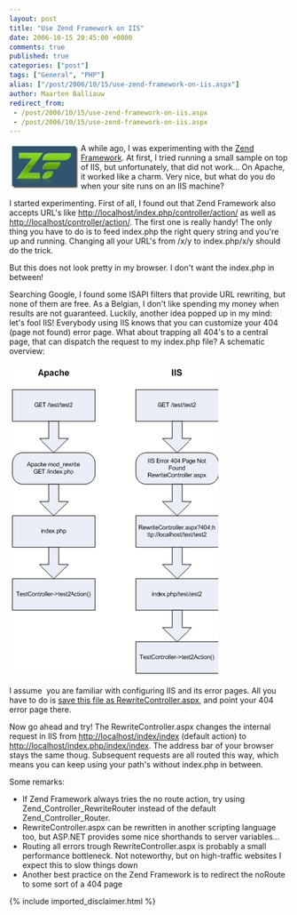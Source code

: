 ```yaml
---
layout: post
title: "Use Zend Framework on IIS"
date: 2006-10-15 20:45:00 +0000
comments: true
published: true
categories: ["post"]
tags: ["General", "PHP"]
alias: ["/post/2006/10/15/use-zend-framework-on-iis.aspx"]
author: Maarten Balliauw
redirect_from:
 - /post/2006/10/15/use-zend-framework-on-iis.aspx
 - /post/2006/10/15/use-zend-framework-on-iis.aspx
---
```

<p><a href="/images/WindowsLiveWriter/UseZendFrameworkonIIS_94C6/zend_fw.jpg" mce_href="/images/WindowsLiveWriter/UseZendFrameworkonIIS_94C6/zend_fw.jpg" atomicselection="true"><img src="/images/WindowsLiveWriter/UseZendFrameworkonIIS_94C6/zend_fw_thumb.jpg" style="border: 0px none ; margin: 5px;" mce_src="/images/WindowsLiveWriter/UseZendFrameworkonIIS_94C6/zend_fw_thumb.jpg" align="left" border="0" height="76" width="119"></a> A while ago, I was experimenting with the <a href="http://framework.zend.com" mce_href="http://framework.zend.com">Zend Framework</a>. At first, I tried running a small sample on top of IIS, but unfortunately, that did not work... On Apache, it worked like a charm. Very nice, but what do you do when your site runs on an IIS machine? </p><p>I started experimenting. First of all, I found out that Zend Framework also accepts URL's like <a href="http://www.balliauw.be/localhost/index.php/controller/action/" mce_href="http://www.balliauw.be/localhost/index.php/controller/action/">http://localhost/index.php/controller/action/</a> as well as <a href="http://www.balliauw.be/localhost/controller/action/" mce_href="http://www.balliauw.be/localhost/controller/action/">http://localhost/controller/action/</a>. The first one is really handy! The only thing you have to do is to feed index.php the right query string and you're up and running. Changing all your URL's from /x/y to index.php/x/y should do the trick. </p><p>But this does not look pretty in my browser. I don't want the index.php in between! </p><p>Searching Google, I found some ISAPI filters that provide URL rewriting, but none of them are free. As a Belgian, I don't like spending my money when results are not guaranteed. Luckily, another idea popped up in my mind: let's fool IIS! Everybody using IIS knows that you can customize your 404 (page not found) error page. What about trapping all 404's to a central page, that can dispatch the request to my index.php file? A schematic overview: </p><p><a href="/images/WindowsLiveWriter/UseZendFrameworkonIIS_94C6/zf_iis_1%5B15%5D.gif" mce_href="/images/WindowsLiveWriter/UseZendFrameworkonIIS_94C6/zf_iis_1%5B15%5D.gif" atomicselection="true"><img src="/images/WindowsLiveWriter/UseZendFrameworkonIIS_94C6/zf_iis_1_thumb%5B15%5D.gif" style="margin: 5px;" mce_src="/images/WindowsLiveWriter/UseZendFrameworkonIIS_94C6/zf_iis_1_thumb%5B15%5D.gif" border="0" height="553" width="372"></a>  </p><p>I assume&nbsp; you are familiar with configuring IIS and its error pages. All you have to do is <a href="http://www.balliauw.be/maarten/media/File/RewriteController.aspx.txt" mce_href="http://www.balliauw.be/maarten/media/File/RewriteController.aspx.txt">save this file as RewriteController.aspx</a>, and point your 404 error page there. </p><p>Now go ahead and try! The RewriteController.aspx changes the internal request in IIS from <a href="http://www.balliauw.be/localhost/index/index" mce_href="http://www.balliauw.be/localhost/index/index">http://localhost/index/index</a> (default action) to <a href="http://www.balliauw.be/localhost/index.php/index/index" mce_href="http://www.balliauw.be/localhost/index.php/index/index">http://localhost/index.php/index/index</a>. The address bar of your browser stays the same thoug. Subsequent requests are all routed this way, which means you can keep using your path's without index.php in between. </p><p>Some remarks: </p><ul> <li>If Zend Framework always tries the no route action, try using Zend_Controller_RewriteRouter instead of the default Zend_Controller_Router.  </li><li>RewriteController.aspx can be rewritten in another scripting language too, but ASP.NET provides some nice shorthands to server variables...  </li><li>Routing all errors trough RewriteController.aspx is probably a small performance bottleneck. Not noteworthy, but on high-traffic websites I expect this to slow things down  </li><li>Another best practice on the Zend Framework is to redirect the noRoute to some sort of a 404 page</li></ul>

{% include imported_disclaimer.html %}

